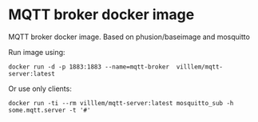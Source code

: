 MQTT broker docker image
========================

MQTT broker docker image. Based on phusion/baseimage and mosquitto

Run image using:

``docker run -d -p 1883:1883 --name=mqtt-broker  villlem/mqtt-server:latest``

Or use only clients:

``docker run -ti --rm villlem/mqtt-server:latest mosquitto_sub -h some.mqtt.server -t '#'``
